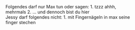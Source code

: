 <html>
<title></title>
<body style="background-image: url('https://i.postimg.cc/PrYF3Ryr/Clipboard-08-01-2024-00-01.jpg');">
<div style="width: 80%; height: 80%; margin: auto;">
Folgendes darf nur Max tun oder sagen:
1. tzzz ahhh, mehrmals
2. ... und dennoch bist du hier
<br/>
Jessy darf folgendes nicht:
1. mit Fingernägeln in max seine finger stechen
</div>
</body>
</html>
